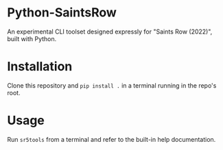 # Python-SaintsRow
An experimental CLI toolset designed expressly for "Saints Row (2022)", built with Python.

# Installation
Clone this repository and `pip install .` in a terminal running in the repo's root.

# Usage
Run `sr5tools` from a terminal and refer to the built-in help documentation.
